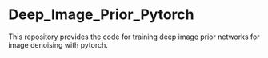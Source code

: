 # Deep_Image_Prior_Pytorch
This repository provides the code for training deep image prior networks for image denoising with pytorch.
